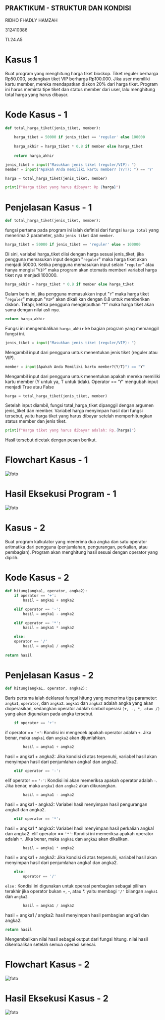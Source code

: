 ## PRAKTIKUM - STRUKTUR DAN KONDISI

RIDHO FHADLY HAMZAH

312410386

TI.24.A5

# Kasus 1
Buat program yang menghitung harga tiket bioskop. Tiket reguler berharga Rp50.000,
sedangkan tiket VIP berharga Rp100.000. Jika user memiliki kartu member, mereka
mendapatkan diskon 20% dari harga tiket. Program ini harus meminta tipe tiket dan status
member dari user, lalu menghitung total harga yang harus dibayar.
# Kode Kasus - 1
``` python
def total_harga_tiket(jenis_tiket, member):
    
    harga_tiket = 50000 if jenis_tiket == 'reguler' else 100000
    
    harga_akhir = harga_tiket * 0.8 if member else harga_tiket
    
    return harga_akhir

jenis_tiket = input("Masukkan jenis tiket (reguler/VIP): ")
member = input("Apakah Anda memiliki kartu member? (Y/T): ") == 'Y'

harga = total_harga_tiket(jenis_tiket, member)

print(f"Harga tiket yang harus dibayar: Rp {harga}")
```
# Penjelasan Kasus - 1
``` python
def total_harga_tiket(jenis_tiket, member):
```
fungsi pertama pada program ini ialah definisi dari fungsi `harga total` yang menerima 2 parameter, yaitu `jenis tiket` dan `member`.
``` python
harga_tiket = 50000 if jenis_tiket == 'reguler' else = 100000
```
Di sini, variabel harga_tiket diisi dengan harga sesuai jenis_tiket,
jika pengguna memasukan input dengan "`reguler`" maka harga tiket akan menjadi 50000.
Ketika pengguna memasukan input selain "`reguler`" atau hanya mengisi "`VIP`" maka program akan otomatis memberi variabel harga tiket nya menjadi 100000.
``` python
harga_akhir = harga_tiket * 0.8 if member else harga_tiket
```
Dalam baris ini, jika pengguna memasukkan input "`Y`" maka harga tiket "`reguler`" maupun "`VIP`" akan dikali kan dengan 0.8 untuk memberikan diskon. Tetapi, ketika pengguna menginputkan "`T`" maka harga tiket akan sama dengan nilai asli nya.
``` python
return harga_akhir
```
Fungsi ini mengembalikan `harga_akhir` ke bagian program yang memanggil fungsi ini.
``` python
jenis_tiket = input("Masukkan jenis tiket (reguler/VIP): ")
```
Mengambil input dari pengguna untuk menentukan jenis tiket (reguler atau VIP).
``` python
member = input(Apakah Anda Memiliki kartu member?(Y/T)") == "Y"
```
Mengambil input dari pengguna untuk menentukan apakah mereka memiliki kartu member (Y untuk ya, T untuk tidak). Operator == 'Y' mengubah input menjadi True atau False
``` python
harga = total_harga_tiket(jenis_tiket, member)
```
Setelah input diambil, fungsi total_harga_tiket dipanggil dengan argumen jenis_tiket dan member.
Variabel harga menyimpan hasil dari fungsi tersebut, yaitu harga tiket yang harus dibayar setelah memperhitungkan status member dan jenis tiket.
``` python
print(f"Harga tiket yang harus dibayar adalah: Rp.{harga}")
```
Hasil tersebut dicetak dengan pesan berikut.

# Flowchart Kasus - 1
![foto](https://github.com/Nakii-ru/foto/blob/main/Untitled%20Diagram.drawio(2).png?raw=true)
# Hasil Eksekusi Program - 1
![foto](https://github.com/Nakii-ru/foto/blob/main/Screenshot%202024-10-27%20180053.png?raw=true)

# Kasus - 2
Buat program kalkulator yang menerima dua angka dan satu operator aritmatika dari
pengguna (penjumlahan, pengurangan, perkalian, atau pembagian). Program akan
menghitung hasil sesuai dengan operator yang dipilih.

# Kode Kasus - 2
```python
def hitung(angka1, operator, angka2):
    if operator == '+':
        hasil = angka1 + angka2

    elif operator == '-':
        hasil = angka1 - angka2
 
    elif operator == '*':
        hasil = angka1 * angka2

    else:
    operator == '/'
        hasil = angka1 / angka2
 
return hasil
```
# Penjelasan Kasus - 2
``` python
def hitung(angka1, operator, angka2):
```
Baris pertama ialah deklarasi fungsi hitung yang menerima tiga parameter: `angka1`, `operator`, dan `angka2`. `angka1` dan `angka2` adalah angka yang akan dioperasikan, sedangkan operator adalah simbol operasi `(+, -, *, atau /)` yang akan digunakan pada angka tersebut.
```python
    if operator == '+':
```
if operator == `'+'`: Kondisi ini mengecek apakah operator adalah `+`. Jika benar, maka `angka1` dan `angka2` akan dijumlahkan.
```python
        hasil = angka1 + angka2
```
hasil = angka1 + angka2: Jika kondisi di atas terpenuhi, variabel hasil akan menyimpan hasil dari penjumlahan angka1 dan angka2.
``` python
    elif operator == '-':
```
elif operator == `'-'`: Kondisi ini akan memeriksa apakah operator adalah `-`. Jika benar, maka `angka1` dan `angka2` akan dikurangkan.
```python
        hasil = angka1 - angka2
```
hasil = angka1 - angka2: Variabel hasil menyimpan hasil pengurangan angka1 dan angka2.
``` python
    elif operator == '*':
```
hasil = angka1 * angka2: Variabel hasil menyimpan hasil perkalian angka1 dan angka2.
elif operator == `'*'`: Kondisi ini memeriksa apakah operator adalah `*`. Jika benar, maka `angka1` dan `angka2` akan dikalikan.
```python
        hasil = angka1 * angka2
```
hasil = angka1 + angka2: Jika kondisi di atas terpenuhi, variabel hasil akan menyimpan hasil dari penjumlahan angka1 dan angka2.
``` python
    else:
        operator == '/'
```
`else:` Kondisi ini digunakan untuk operasi pembagian sebagai pilihan terakhir jika operator bukan +, -, atau *. yaitu membagi `'/'` bilangan `angka1` dan `angka2`.
```python
        hasil = angka1 / angka2
```
hasil = angka1 / angka2: hasil menyimpan hasil pembagian angka1 dan angka2.
``` python
return hasil
```
Mengembalikan nilai hasil sebagai output dari fungsi hitung. nilai hasil dikembalikan setelah semua operasi selesai.
# Flowchart Kasus - 2
![foto](https://github.com/Nakii-ru/foto/blob/main/Untitled%20Diagram(2).drawio(1).png?raw=true)
# Hasil Eksekusi Kasus - 2
![foto](https://github.com/Nakii-ru/foto/blob/main/Screenshot%202024-10-28%20075642.png?raw=true)
